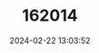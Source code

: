 ---
title: "162014"
category: "Pulsatilla grandis"
draft: false
date: 2024-02-22 13:03:52
languages:
  English: ["Greater Pasque Flower"]
---